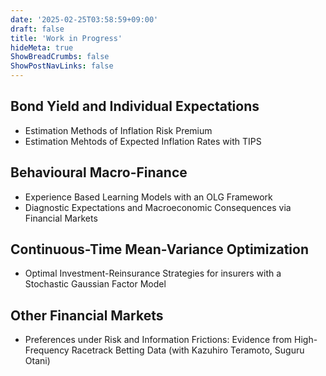 ```yaml
---
date: '2025-02-25T03:58:59+09:00'
draft: false
title: 'Work in Progress'
hideMeta: true
ShowBreadCrumbs: false
ShowPostNavLinks: false
---
```


## Bond Yield and Individual Expectations
- Estimation Methods of Inflation Risk Premium
- Estimation Mehtods of Expected Inflation Rates with TIPS

## Behavioural Macro-Finance
- Experience Based Learning Models with an OLG Framework
- Diagnostic Expectations and Macroeconomic Consequences via Financial Markets

## Continuous-Time Mean-Variance Optimization
- Optimal Investment-Reinsurance Strategies for insurers with a Stochastic Gaussian Factor Model

## Other Financial Markets
- Preferences under Risk and Information Frictions: Evidence from High-Frequency Racetrack Betting Data (with Kazuhiro Teramoto, Suguru Otani)